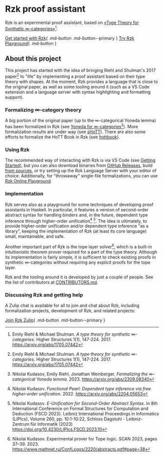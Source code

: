 # Rzk proof assistant

Rzk is an experimental proof assistant,
based on [«Type Theory for Synthetic ∞-categories»](https://arxiv.org/abs/1705.07442)[^1].

[Get started with Rzk](getting-started/install.md){ .md-button .md-button--primary }
[Try Rzk Playground](playground/index.html){ .md-button }

## About this project

This project has started with the idea of bringing Riehl and Shulman's 2017 paper[^1]
to "life" by implementing a proof assistant based on their type theory with shapes.
At the moment, Rzk provides a language that is close to the original paper,
as well as some tooling around it (such as a VS Code extension and a language server with syntax highlighting and formatting support).

### Formalizing ∞-category theory

A big portion of the original paper (up to the ∞-categorical Yoneda lemma) has been formalized in Rzk (see [Yoneda for ∞-categories](https://emilyriehl.github.io/yoneda/)[^2]).
More formalization results are under way (see [sHoTT](https://rzk-lang.github.io/sHoTT/)).
There are also some efforts to formalize the HoTT Book in Rzk (see [hottbook](https://rzk-lang.github.io/hottbook/)).

### Using Rzk

The recommended way of interacting with Rzk is via VS Code (see [Getting Started](getting-started/install.md)),
but you can also download binaries from [GitHub Releases](https://github.com/rzk-lang/rzk/releases), build [from sources](getting-started/install.md#install-from-sources),
or try setting up the Rzk Language Server with your editor of choice.
Additionally, for "throwaway" single-file formalizations, you can use [Rzk Online Playground](playground/index.html).

### Implementation

Rzk serves also as a playground for some techniques of developing proof assistants in Haskell.
In particular, it features a version of second-order abstract syntax for handling binders and,
in the future, dependent type inference through higher-order unification[^3] [^4].
The idea is ultimately, to provide higher-order unification and/or dependent type inference "as a library",
keeping the implementation of Rzk (at least its core language) small, maintainable, and safe.

Another important part of Rzk is the tope layer solver[^5],
which is a built-in intuitionistic theorem prover required for a part of the type theory.
Although its implementation is fairly simple,
it is sufficient to check existing proofs in synthetic ∞-categories
without requiring any explicit proofs for the tope layer.

Rzk and the tooling around it is developed by just a couple of people.
See the list of contributors at [CONTRIBUTORS.md](CONTRIBUTORS.md).

### Discussing Rzk and getting help

A Zulip chat is available for all to join and chat about Rzk, including formalization projects, development of Rzk, and related projects:

[Join Rzk Zulip](https://rzk-lang.zulipchat.com/register/){ .md-button .md-button--primary }

[^1]:
    Emily Riehl & Michael Shulman. _A type theory for synthetic ∞-categories_.
    Higher Structures 1(1), 147-224. 2017. <https://arxiv.org/abs/1705.07442>

[^2]:
    Nikolai Kudasov, Emily Riehl, Jonathan Weinberger.
    _Formalizing the ∞-categorical Yoneda lemma_. 2023. <https://arxiv.org/abs/2309.08340>

[^3]:
    Nikolai Kudasov. _Functional Pearl: Dependent type inference via free higher-order unification_. 2022.
    <https://arxiv.org/abs/2204.05653>

[^4]:
    Nikolai Kudasov. _E-Unification for Second-Order Abstract Syntax_. In 8th International Conference on Formal Structures for Computation and Deduction (FSCD 2023). Leibniz International Proceedings in Informatics (LIPIcs), Volume 260, pp. 10:1-10:22, Schloss Dagstuhl - Leibniz-Zentrum für Informatik (2023)
    <https://doi.org/10.4230/LIPIcs.FSCD.2023.10>

[^5]:
    Nikolai Kudasov. Experimental prover for Tope logic. SCAN 2023, pages 37–39. 2023.
    <https://www.mathnet.ru/ConfLogos/2220/abstracts.pdf#page=38>
